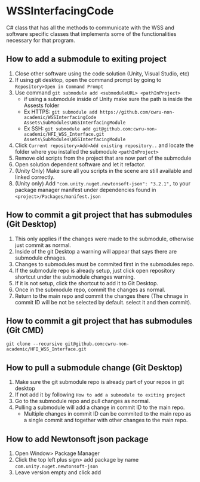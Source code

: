 # WSSInterfacingCode
C# class that has all the methods to communicate with the WSS and software specific classes that implements some of the functionalities necessary for that program.

## How to add a submodule to exiting project
1. Close other software using the code solution (Unity, Visual Studio, etc)
2. If using git desktop, open the command prompt by going to `Repository>Open in Command Prompt`
3. Use command `git submodule add <submoduleURL> <pathInProject>` 
	- if using a submodule inside of Unity make sure the path is inside the Assests folder
	- Ex HTTPS: `git submodule add https://github.com/cwru-non-academic/WSSInterfacingCode Assets\SubModules\WSSInterfacingModule`
 	- Ex SSH: `git submodule add git@github.com:cwru-non-academic/HFI_WSS_Interface.git Assets\SubModules\WSSInterfacingModule`
4. Click `Current repository>Add>Add existing repository..` and locate the folder where you installed the submodule `<pathInProject>` 
5. Remove old scripts from the project that are now part of the submodule
6. Open solution dependent software and let it refactor.
7. (Unity Only) Make sure all you scripts in the scene are still available and linked correctly.
8. (Unity only) Add `"com.unity.nuget.newtonsoft-json": "3.2.1",` to your package manager manifest under dependencies found in `<project>/Packages/manifest.json`

## How to commit a git project that has submodules (Git Desktop)
1. This only applies if the changes were made to the submodule, otherwise just commit as normal.
2. Inside of the git Desktop a warning will appear that says there are submodule chnages.
3. Changes to submodules must be commited first in the submodules repo.
4. If the submodule repo is already setup, just click open repository shortcut under the submodule changes warning.
5. If it is not setup, click the shortcut to add it to Git Desktop.
6. Once in the submodule repo, commit the changes as normal.
7. Return to the main repo and commit the changes there (The chnage in commit ID will be not be selected by default. select it and then commit). 

## How to commit a git project that has submodules (Git CMD)
`git clone --recursive git@github.com:cwru-non-academic/HFI_WSS_Interface.git`

## How to pull a submodule change (Git Desktop)
1. Make sure the git submodule repo is already part of your repos in git desktop
2. If not add it by following `How to add a submodule to exiting project`
3. Go to the submodule repo and pull changes as normal. 
4. Pulling a submodule will add a change in commit ID to the main repo. 
	- Multiple changes in commit ID can be commited to the main repo as a single commit and together with other changes to the main repo.

## How to add Newtonsoft json package
1. Open Window> Package Manager
2. Click the top left plus sign> add package by name `com.unity.nuget.newtonsoft-json`
3. Leave version empty and click add
